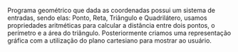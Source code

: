 Programa geométrico que dada as coordenadas possui um sistema de entradas, 
sendo elas: Ponto, Reta, Triângulo e Quadrilátero, usamos propriedades aritméticas para 
calcular a distância entre dois pontos, o perímetro e a área do triângulo. Posteriormente 
criamos uma representação gráfica com a utilização do plano cartesiano para mostrar ao 
usuário.
